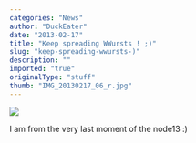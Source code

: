 ```yaml
---
categories: "News"
author: "DuckEater"
date: "2013-02-17"
title: "Keep spreading WWursts ! ;)"
slug: "keep-spreading-wwursts-)"
description: ""
imported: "true"
originalType: "stuff"
thumb: "IMG_20130217_06_r.jpg"
---
```



![](IMG_20130217_06_r.jpg) 

I am from the very last moment of the node13 :)
